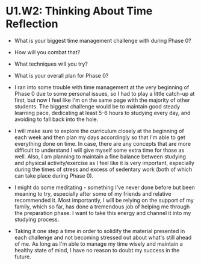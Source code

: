 # U1.W2: Thinking About Time Reflection

* What is your biggest time management challenge with during Phase 0? 
* How will you combat that? 
* What techniques will you try?
* What is your overall plan for Phase 0?

* I ran into some trouble with time management at the very beginning of Phase 0 due to some personal issues, so I had to play a little catch-up at first, but now I feel like I'm on the same page with the majority of other students. The biggest challenge would be to maintain good steady learning pace, dedicating at least 5-6 hours to studying every day, and avoiding to fall back into the hole.
* I will make sure to explore the curriculum closely at the beginning of each week and then plan my days accordingly so that I'm able to get everything done on time. In case, there are any concepts that are more difficult to understand I will give myself some extra time for those as well. Also, I am planning to maintain a fine balance between studying and physical activity/exercise as I feel like it is very important, especially during the times of stress and excess of sedentary work (both of which can take place during Phase 0).
* I might do some meditating - something I've never done before but been meaning to try, especially after some of my friends and relative recommended it. Most importantly, I will be relying on the support of my family, which so far, has done a tremendous job of helping me through the preparation phase. I want to take this energy and channel it into my studying process.
* Taking it one step a time in order to solidify the material presented in each challenge and not becoming stressed out about what's still ahead of me. As long as I'm able to manage my time wisely and maintain a healthy state of mind, I have no reason to doubt my success in the future.